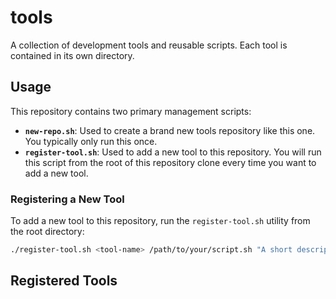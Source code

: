 # tools

A collection of development tools and reusable scripts. Each tool is contained in its own directory.

## Usage

This repository contains two primary management scripts:

- **`new-repo.sh`**: Used to create a brand new tools repository like this one. You typically only run this once.
- **`register-tool.sh`**: Used to add a new tool to this repository. You will run this script from the root of this repository clone every time you want to add a new tool.

### Registering a New Tool

To add a new tool to this repository, run the `register-tool.sh` utility from the root directory:

```bash
./register-tool.sh <tool-name> /path/to/your/script.sh "A short description of the tool."
```

## Registered Tools
